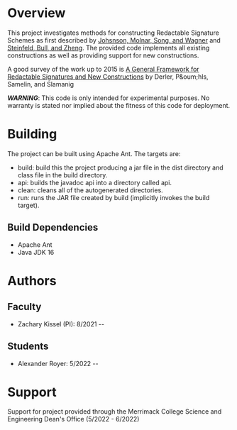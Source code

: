 Overview
========

This project investigates methods for constructing Redactable Signature Schemes
as first described by [Johsnson, Molnar, Song, and Wagner](https://people.eecs.berkeley.edu/~dawnsong/papers/homsig.pdf)
and [Steinfeld, Bull, and Zheng](https://cpb-us-w2.wpmucdn.com/sites.uab.edu/dist/a/68/files/2020/01/cesproc-icisc01-p285.pdf).
The provided code implements all existing constructions as well as providing support for new constructions.

A good survey of the work up to 2015 is [A General Framework for Redactable Signatures and New Constructions](https://eprint.iacr.org/2015/1059.pdf)
by Derler, P&oum;hls, Samelin, and Slamanig

***WARNING***: This code is only intended for experimental purposes. No warranty
is stated nor implied about the fitness of this code for deployment.

Building
========
The project can be built using Apache Ant. The targets are:

* build: build this the project producing a jar file in the dist directory and
class file in the build directory.
* api: builds the javadoc api into a directory called api.
* clean: cleans all of the autogenerated directories.
* run: runs the JAR file created by build (implicitly invokes the build target).

Build Dependencies
------------------
* Apache Ant
* Java JDK 16

Authors
=======

Faculty
-------

* Zachary Kissel (PI): 8/2021 --

Students
--------

* Alexander Royer: 5/2022 --

Support
=======
Support for project provided through the Merrimack College Science and Engineering
Dean's Office (5/2022 - 6/2022)
